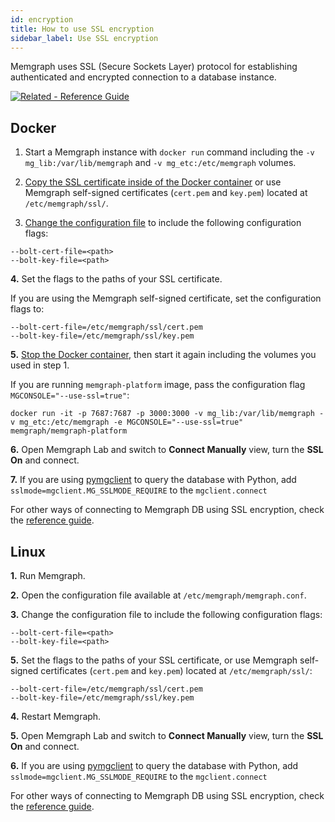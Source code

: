 ```yaml
---
id: encryption
title: How to use SSL encryption
sidebar_label: Use SSL encryption
---
```


Memgraph uses SSL (Secure Sockets Layer) protocol for establishing authenticated
and encrypted connection to a database instance.

[![Related - Reference
Guide](https://img.shields.io/static/v1?label=Related&message=Reference%20Guide&color=yellow&style=for-the-badge)](/reference-guide/encryption.md)

## Docker

1. Start a Memgraph instance with `docker run` command including the `-v mg_lib:/var/lib/memgraph` and `-v mg_etc:/etc/memgraph` volumes.

2. [Copy the SSL certificate inside of the Docker container](/memgraph/how-to-work-with-docker#how-to-copy-files-from-and-to-a-docker-container) or use Memgraph
   self-signed certificates (`cert.pem` and `key.pem`) located at
   `/etc/memgraph/ssl/`.

3. [Change the configuration file](/memgraph/how-to-guides/config-logs#file) to include the following configuration flags:
   
```
--bolt-cert-file=<path>
--bolt-key-file=<path>
``` 

**4.** Set the flags to the paths of your SSL certificate.

If you are using the Memgraph self-signed certificate, set the configuration
flags to:

```
--bolt-cert-file=/etc/memgraph/ssl/cert.pem
--bolt-key-file=/etc/memgraph/ssl/key.pem
``` 

**5.** [Stop the Docker container](/memgraph/how-to-work-with-docker#stop-image), then start it again including the volumes you used in step 1. 

If you are running `memgraph-platform` image, pass the configuration flag <code>MGCONSOLE="--use-ssl=true"</code>:

```
docker run -it -p 7687:7687 -p 3000:3000 -v mg_lib:/var/lib/memgraph -v mg_etc:/etc/memgraph -e MGCONSOLE="--use-ssl=true" memgraph/memgraph-platform
```

**6.** Open Memgraph Lab and switch to **Connect Manually** view, turn the **SSL On** and connect.

**7.** If you are using [pymgclient](https://github.com/memgraph/pymgclient) to
   query the database with Python, add `sslmode=mgclient.MG_SSLMODE_REQUIRE` to
   the `mgclient.connect`

For other ways of connecting to Memgraph DB using SSL encryption, check the [reference guide](/reference-guide/encryption.md). 

## Linux

**1.** Run Memgraph.

**2.** Open the configuration file available at `/etc/memgraph/memgraph.conf`.

**3.** Change the configuration file to include the following configuration flags:
   
```
--bolt-cert-file=<path>
--bolt-key-file=<path>
``` 

**5.** Set the flags to the paths of your SSL certificate, or use Memgraph self-signed
   certificates (`cert.pem` and `key.pem`) located at `/etc/memgraph/ssl/`:

```
--bolt-cert-file=/etc/memgraph/ssl/cert.pem
--bolt-key-file=/etc/memgraph/ssl/key.pem
``` 

**4.** Restart Memgraph.

**5.** Open Memgraph Lab and switch to **Connect Manually** view, turn the **SSL On** and connect.

**6.** If you are using [pymgclient](https://github.com/memgraph/pymgclient) to
   query the database with Python, add `sslmode=mgclient.MG_SSLMODE_REQUIRE` to
   the `mgclient.connect`

For other ways of connecting to Memgraph DB using SSL encryption, check the [reference guide](/reference-guide/encryption.md). 